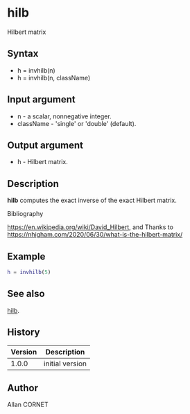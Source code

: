 

# hilb

Hilbert matrix

## Syntax

- h = invhilb(n)
- h = invhilb(n, className)

## Input argument

 - n - a scalar, nonnegative integer.
 - className - 'single' or 'double' (default).

## Output argument

 - h - Hilbert matrix.

## Description


  <p><b>hilb</b> computes the exact inverse of the exact Hilbert matrix.</p>


Bibliography

https://en.wikipedia.org/wiki/David_Hilbert, and Thanks to https://nhigham.com/2020/06/30/what-is-the-hilbert-matrix/

## Example

```matlab
h = invhilb(5)
```

## See also

[hilb](hilb.md).
## History

|Version|Description|
|------|------|
|1.0.0|initial version|


## Author

Allan CORNET



